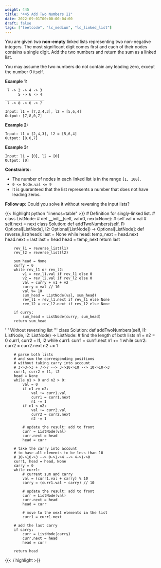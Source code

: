 ```yaml
---
weight: 445
title: "445 Add Two Numbers II"
date: 2022-09-01T00:00:00-04:00
draft: false
tags: ["leetcode", "lc_medium", "lc_linked_list"]
---
```


You are given two **non-empty** linked lists representing two non-negative integers. The most significant digit comes first and each of their nodes contains a single digit. Add the two numbers and return the sum as a linked list.

You may assume the two numbers do not contain any leading zero, except the number 0 itself.

**Example 1:**
```
 7 -> 2 -> 4 -> 3
      5 -> 6 -> 4
__________________
 7 -> 8 -> 0 -> 7

Input: l1 = [7,2,4,3], l2 = [5,6,4]
Output: [7,8,0,7]
```
**Example 2:**
```
Input: l1 = [2,4,3], l2 = [5,6,4]
Output: [8,0,7]
```
**Example 3:**
```
Input: l1 = [0], l2 = [0]
Output: [0]
```

**Constraints:**
- The number of nodes in each linked list is in the range `[1, 100]`.
- `0 <= Node.val <= 9`
- It is guaranteed that the list represents a number that does not have leading zeros.

**Follow up:** Could you solve it without reversing the input lists?

<div class="tabs"></div>
<div class="tab-content">
<div id="python" class="lang">
{{< highlight python "linenos=table" >}}
# Definition for singly-linked list.
# class ListNode:
#     def __init__(self, val=0, next=None):
#         self.val = val
#         self.next = next
class Solution:
    def addTwoNumbers(self, l1: Optional[ListNode], l2: Optional[ListNode]) -> Optional[ListNode]:
        def reverse_list(head):
            last = None
            while head:
                temp_next = head.next
                head.next = last
                last = head
                head = temp_next
            return last
            
        rev_l1 = reverse_list(l1)
        rev_l2 = reverse_list(l2)
        
        sum_head = None
        curry = 0
        while rev_l1 or rev_l2:
            v1 = rev_l1.val if rev_l1 else 0
            v2 = rev_l2.val if rev_l2 else 0
            val = curry + v1 + v2
            curry = val // 10
            val %= 10
            sum_head = ListNode(val, sum_head)
            rev_l1 = rev_l1.next if rev_l1 else None
            rev_l2 = rev_l2.next if rev_l2 else None
        
        if curry:
            sum_head = ListNode(curry, sum_head)
        return sum_head


'''
Without reversing list
'''
class Solution:
    def addTwoNumbers(self, l1: ListNode, l2: ListNode) -> ListNode:
        # find the length of both lists
        n1 = n2 = 0
        curr1, curr2 = l1, l2
        while curr1:
            curr1 = curr1.next 
            n1 += 1
        while curr2:
            curr2 = curr2.next 
            n2 += 1
            
        # parse both lists
        # and sum the corresponding positions 
        # without taking carry into account
        # 3->3->3 + 7->7 --> 3->10->10 --> 10->10->3
        curr1, curr2 = l1, l2
        head = None
        while n1 > 0 and n2 > 0:
            val = 0
            if n1 >= n2:
                val += curr1.val 
                curr1 = curr1.next 
                n1 -= 1
            if n1 < n2:
                val += curr2.val 
                curr2 = curr2.next
                n2 -= 1
                
            # update the result: add to front
            curr = ListNode(val)
            curr.next = head
            head = curr

        # take the carry into account
        # to have all elements to be less than 10
        # 10->10->3 --> 0->1->4 --> 4->1->0
        curr1, head = head, None
        carry = 0
        while curr1:
            # current sum and carry
            val = (curr1.val + carry) % 10
            carry = (curr1.val + carry) // 10
            
            # update the result: add to front
            curr = ListNode(val)
            curr.next = head
            head = curr

            # move to the next elements in the list
            curr1 = curr1.next
        
        # add the last carry
        if carry:
            curr = ListNode(carry)
            curr.next = head
            head = curr

        return head
{{< / highlight >}}
</div>
</div>
